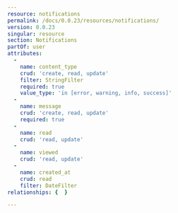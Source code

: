 ```yaml
---
resource: notifications
permalink: /docs/0.0.23/resources/notifications/
version: 0.0.23
singular: resource
section: Notifications
partOf: user
attributes:
  -
    name: content_type
    crud: 'create, read, update'
    filter: StringFilter
    required: true
    value_type: 'in [error, warning, info, success]'
  -
    name: message
    crud: 'create, read, update'
    required: true
  -
    name: read
    crud: 'read, update'
  -
    name: viewed
    crud: 'read, update'
  -
    name: created_at
    crud: read
    filter: DateFilter
relationships: {  }

---
```

